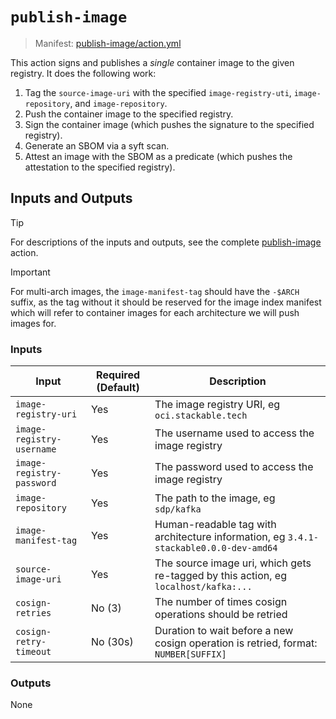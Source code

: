 # `publish-image`

> Manifest: [publish-image/action.yml][publish-image]

This action signs and publishes a *single* container image to the given registry. It does the
following work:

1. Tag the `source-image-uri` with the specified `image-registry-uti`, `image-repository`, and
   `image-repository`.
2. Push the container image to the specified registry.
3. Sign the container image (which pushes the signature to the specified registry).
4. Generate an SBOM via a syft scan.
5. Attest an image with the SBOM as a predicate (which pushes the attestation to the specified
   registry).

## Inputs and Outputs

> [!TIP]
> For descriptions of the inputs and outputs, see the complete [publish-image] action.

<!-- markdownlint-disable-next-line MD028 -->
> [!IMPORTANT]
> For multi-arch images, the `image-manifest-tag` should have the `-$ARCH` suffix, as the tag
> without it should be reserved for the image index manifest which will refer to container images
> for each architecture we will push images for.

### Inputs

| Input                     | Required (Default) | Description                                                                           |
| ------------------------- | ------------------ | ------------------------------------------------------------------------------------- |
| `image-registry-uri`      | Yes                | The image registry URI, eg `oci.stackable.tech`                                       |
| `image-registry-username` | Yes                | The username used to access the image registry                                        |
| `image-registry-password` | Yes                | The password used to access the image registry                                        |
| `image-repository`        | Yes                | The path to the image, eg `sdp/kafka`                                                 |
| `image-manifest-tag`      | Yes                | Human-readable tag with architecture information, eg `3.4.1-stackable0.0.0-dev-amd64` |
| `source-image-uri`        | Yes                | The source image uri, which gets re-tagged by this action, eg `localhost/kafka:...`   |
| `cosign-retries`          | No (3)             | The number of times cosign operations should be retried                               |
| `cosign-retry-timeout`    | No (30s)           | Duration to wait before a new cosign operation is retried, format: `NUMBER[SUFFIX]`   |

### Outputs

None

[publish-image]: ./action.yaml
